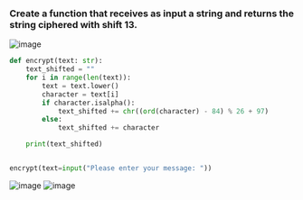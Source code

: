 ### Create a function that receives as input a string and returns the string ciphered with shift 13.
![image](https://user-images.githubusercontent.com/89135778/193581695-4a2e6034-0ad3-4fd2-98a6-8970d4f5ee78.png)

```.py
def encrypt(text: str):
    text_shifted = ""
    for i in range(len(text)):
        text = text.lower()
        character = text[i]
        if character.isalpha():
            text_shifted += chr((ord(character) - 84) % 26 + 97)
        else:
            text_shifted += character

    print(text_shifted)


encrypt(text=input("Please enter your message: "))
```

![image](https://user-images.githubusercontent.com/89135778/193581221-49e1165d-3e7a-4461-ba20-c34109615a18.png)
![image](https://user-images.githubusercontent.com/89135778/193581519-4c08b946-2df8-4fb7-9d05-d68ba5190b3e.png)


